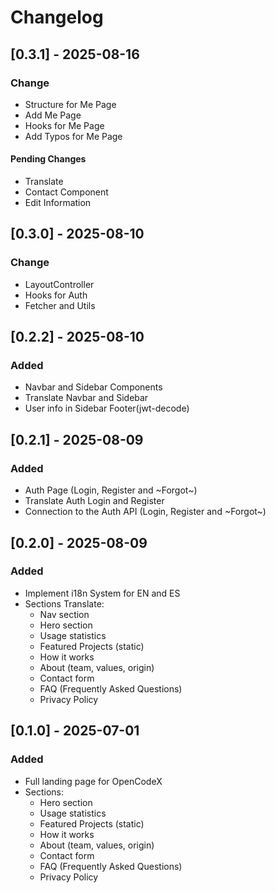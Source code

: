 # Changelog

## [0.3.1] - 2025-08-16

### Change
- Structure for Me Page
- Add Me Page
- Hooks for Me Page
- Add Typos for Me Page

#### Pending Changes
- Translate
- Contact Component
- Edit Information

## [0.3.0] - 2025-08-10

### Change
- LayoutController
- Hooks for Auth
- Fetcher and Utils

## [0.2.2] - 2025-08-10

### Added
- Navbar and Sidebar Components
- Translate Navbar and Sidebar
- User info in Sidebar Footer(jwt-decode)

## [0.2.1] - 2025-08-09

### Added
- Auth Page (Login, Register and ~Forgot~)
- Translate Auth Login and Register
- Connection to the Auth API (Login, Register and ~Forgot~)

## [0.2.0] - 2025-08-09

### Added
- Implement i18n System for EN and ES
- Sections Translate:
  - Nav section
  - Hero section
  - Usage statistics
  - Featured Projects (static)
  - How it works
  - About (team, values, origin)
  - Contact form
  - FAQ (Frequently Asked Questions)
  - Privacy Policy


## [0.1.0] - 2025-07-01

### Added
- Full landing page for OpenCodeX
- Sections:
  - Hero section
  - Usage statistics
  - Featured Projects (static)
  - How it works
  - About (team, values, origin)
  - Contact form
  - FAQ (Frequently Asked Questions)
  - Privacy Policy